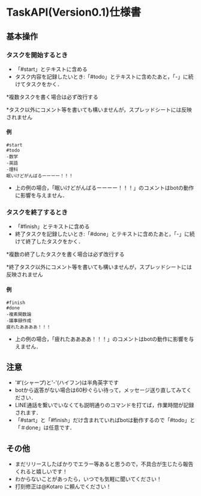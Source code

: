 # TaskAPI(Version0.1)仕様書

## 基本操作
### タスクを開始するとき
- 「#start」とテキストに含める
- タスク内容を記録したいとき:「#todo」とテキストに含めたあと，「-」に続けてタスクをかく．

\*複数タスクを書く場合は必ず改行する

\*タスク以外にコメント等を書いても構いませんが，スプレッドシートには反映されません

#### 例
```
#start
#todo
-数学
-英語
-理科
眠いけどがんばるーーーー！！！
```

- 上の例の場合，「眠いけどがんばるーーーー！！！」のコメントはbotの動作に影響を与えません．

### タスクを終了するとき
- 「#finish」とテキストに含める
- 終了タスクを記録したいとき:「#done」とテキストに含めたあと，「-」に続けて終了したタスクをかく．

\*複数の終了したタスクを書く場合は必ず改行する

\*終了タスク以外にコメント等を書いても構いませんが，スプレッドシートには反映されません

#### 例
```
#finish
#done
-複素関数論
-議事録作成
疲れたああああ！！！
```

- 上の例の場合，「疲れたああああ！！！」のコメントはbotの動作に影響を与えません．


## 注意
- '#'(シャープ)と'-'(ハイフン)は半角英字です
- botから返答がない場合は60秒ぐらい待って，メッセージ送り直してみてください．
- LINE通話を繋いでいなくても説明通りのコマンドを打てば，作業時間が記録されます．
- 「#start」と「#finish」だけ含まれていればbotは動作するので「#todo」と「＃done」は任意です．

## その他
- まだリリースしたばかりでエラー等あると思うので，不具合が生じたら報告くれると嬉しいです！
- わからないことがあったら，いつでも気軽に聞いてください！
- 打刻修正は@Kotaro に頼んでください！
